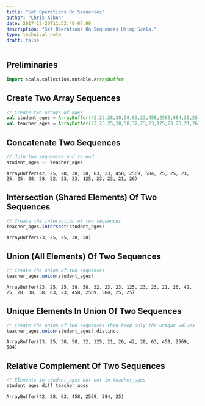 ```yaml
---
title: "Set Operations On Sequences"
author: "Chris Albon"
date: 2017-12-20T11:53:49-07:00
description: "Set Operations On Sequences Using Scala."
type: technical_note
draft: false
---
```

## Preliminaries


```scala
import scala.collection.mutable.ArrayBuffer
```

## Create Two Array Sequences


```scala
// Create two arrays of ages
val student_ages = ArrayBuffer(42,25,28,38,58,63,23,458,2569,584,25,25)
val teacher_ages = ArrayBuffer(23,25,25,38,58,32,23,23,125,23,23,21,26)
```

## Concatenate Two Sequences


```scala
// Join two sequences end to end
student_ages ++ teacher_ages
```




    ArrayBuffer(42, 25, 28, 38, 58, 63, 23, 458, 2569, 584, 25, 25, 23, 25, 25, 38, 58, 32, 23, 23, 125, 23, 23, 21, 26)



## Intersection (Shared Elements) Of Two Sequences


```scala
// Create the interaction of two sequences
teacher_ages.intersect(student_ages)
```




    ArrayBuffer(23, 25, 25, 38, 58)



## Union (All Elements) Of Two Sequences


```scala
// Create the union of two sequences
teacher_ages.union(student_ages)
```




    ArrayBuffer(23, 25, 25, 38, 58, 32, 23, 23, 125, 23, 23, 21, 26, 42, 25, 28, 38, 58, 63, 23, 458, 2569, 584, 25, 25)



## Unique Elements In Union Of Two Sequences


```scala
// Create the union of two sequences then keep only the unique values
teacher_ages.union(student_ages).distinct
```




    ArrayBuffer(23, 25, 38, 58, 32, 125, 21, 26, 42, 28, 63, 458, 2569, 584)



## Relative Complement Of Two Sequences


```scala
// Elements in student_ages but not in teacher_ages
student_ages diff teacher_ages 
```




    ArrayBuffer(42, 28, 63, 458, 2569, 584, 25)


